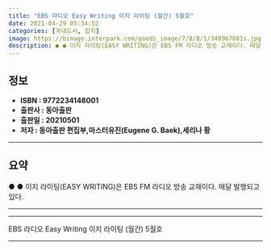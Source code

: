 ```yaml
---
title: "EBS 라디오 Easy Writing 이지 라이팅 (월간) 5월호"
date: 2021-04-29 05:34:52
categories: [국내도서, 잡지]
image: https://bimage.interpark.com/goods_image/7/8/8/1/348967881s.jpg
description: ● ● 이지 라이팅(EASY WRITING)은 EBS FM 라디오 방송 교재이다. 매달 발행되고 있다.
---
```


## **정보**

- **ISBN : 9772234148001**
- **출판사 : 동아출판**
- **출판일 : 20210501**
- **저자 : 동아출판 편집부,마스터유진(Eugene G. Baek),세리나 황**

------



## **요약**

●  ●  이지 라이팅(EASY WRITING)은 EBS FM 라디오 방송 교재이다. 매달 발행되고 있다.

------



------


EBS 라디오 Easy Writing 이지 라이팅 (월간) 5월호 

------


